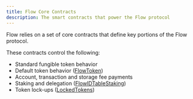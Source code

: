 ```yaml
---
title: Flow Core Contracts
description: The smart contracts that power the Flow protocol
---
```


Flow relies on a set of core contracts that define key portions of the
Flow protocol.

These contracts control the following:

- Standard fungible token behavior
- Default token behavior ([FlowToken](/core-contracts/flow-token))
- Account, transaction and storage fee payments
- Staking and delegation ([FlowIDTableStaking](/core-contracts/staking-contract-reference))
- Token lock-ups ([LockedTokens](/core-contracts/locked-tokens))
